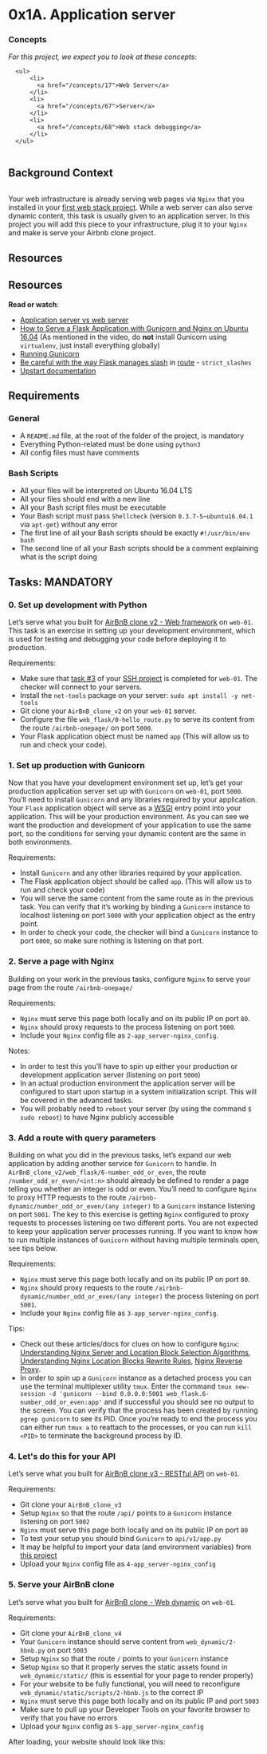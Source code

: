 <!DOCTYPE html>
<html lang="en">
  <head>
    <meta charset="utf-8">
    <h1 class="gap">0x1A. Application server</h1>
</head>
<body>
    <h3 class="panel-title">Concepts</h3>
    <p>
        <em>For this project, we expect you to look at these concepts:</em>
      </p>

      <ul>
          <li>
            <a href="/concepts/17">Web Server</a>
          </li>
          <li>
            <a href="/concepts/67">Server</a>
          </li>
          <li>
            <a href="/concepts/68">Web stack debugging</a>
          </li>
      </ul>
<p><img src="https://s3.amazonaws.com/alx-intranet.hbtn.io/uploads/medias/2018/9/c7d1ed0a2e10d1b4e9b3.jpg?X-Amz-Algorithm=AWS4-HMAC-SHA256&X-Amz-Credential=AKIARDDGGGOUSBVO6H7D%2F20231116%2Fus-east-1%2Fs3%2Faws4_request&X-Amz-Date=20231116T091725Z&X-Amz-Expires=86400&X-Amz-SignedHeaders=host&X-Amz-Signature=11638b4ce58af129aa28565a79032af1831dcf873a07d2e0c14fd1584c4bcc2a" alt="" loading='lazy' style="" /></p>

<h2>Background Context</h2>

<p><a href="https://youtu.be/pSrKT7m4Ego" target="_blank"><img src="https://s3.amazonaws.com/alx-intranet.hbtn.io/uploads/medias/2019/6/2ea1058f813d42c61f48.png?X-Amz-Algorithm=AWS4-HMAC-SHA256&X-Amz-Credential=AKIARDDGGGOUSBVO6H7D%2F20231116%2Fus-east-1%2Fs3%2Faws4_request&X-Amz-Date=20231116T091725Z&X-Amz-Expires=86400&X-Amz-SignedHeaders=host&X-Amz-Signature=e59209c65111ab6ad581b5ec67623a97d17a18a6775fc5853918ff98287a8a17" alt="" loading='lazy' style="" /></a></p>

<p>Your web infrastructure is already serving web pages via <code>Nginx</code> that you installed in your <a href="/rltoken/95oRNZ-zRGwLxtWECJqsWA" title="first web stack project" target="_blank">first web stack project</a>. While a web server can also serve dynamic content, this task is usually given to an application server. In this project you will add this piece to your infrastructure, plug it to your <code>Nginx</code> and make is serve your Airbnb clone project.</p>

<h2>Resources</h2>
    
<h2>Resources</h2>

<p><strong>Read or watch</strong>:</p>

<ul>
<li><a href="/rltoken/B9fOBzIxX_t1289WAuRzJw" title="Application server vs web server" target="_blank">Application server vs web server</a> </li>
<li><a href="/rltoken/kpG6RwmwRJHzRmGUM_ERcA" title="How to Serve a Flask Application with Gunicorn and Nginx on Ubuntu 16.04" target="_blank">How to Serve a Flask Application with Gunicorn and Nginx on Ubuntu 16.04</a> (As mentioned in the video, do <strong>not</strong> install Gunicorn using <code>virtualenv</code>, just install everything globally)</li>
<li><a href="/rltoken/2LF1j7xKJGYaUtD1HKgUeQ" title="Running Gunicorn" target="_blank">Running Gunicorn</a> </li>
<li><a href="/rltoken/lEg0zpkkDcLtdl3VD4ACRQ" title="Be careful with the way Flask manages slash" target="_blank">Be careful with the way Flask manages slash</a> in <a href="/rltoken/Zn8fYk-U9YRm7Z5Coqqb0g" title="route" target="_blank">route</a>  - <code>strict_slashes</code></li>
<li><a href="/rltoken/cldrneY3Qr7LlDysygzRHw" title="Upstart documentation" target="_blank">Upstart documentation</a> </li>
</ul>

<h2>Requirements</h2>

<h3>General</h3>

<ul>
<li>A <code>README.md</code> file, at the root of the folder of the project, is mandatory</li>
<li>Everything Python-related must be done using <code>python3</code></li>
<li>All config files must have comments</li>
</ul>

<h3>Bash Scripts</h3>
<ul>
<li>All your files will be interpreted on Ubuntu 16.04 LTS</li>
<li>All your files should end with a new line</li>
<li>All your Bash script files must be executable</li>
<li>Your Bash script must pass <code>Shellcheck</code> (version <code>0.3.7-5~ubuntu16.04.1</code> via <code>apt-get</code>) without any error</li>
<li>The first line of all your Bash scripts should be exactly <code>#!/usr/bin/env bash</code></li>
<li>The second line of all your Bash scripts should be a comment explaining what is the script doing</li>
</ul>

<h2 class="gap">Tasks: MANDATORY</h2>
<h3 class="panel-title">
      0. Set up development with Python
</h3>

<p>Let&rsquo;s serve what you built for <a href="/rltoken/uEAW4JG-DyhtSjYNP9o1mQ" title="AirBnB clone v2 - Web framework" target="_blank">AirBnB clone v2 - Web framework</a> on <code>web-01</code>. This task is an exercise in setting up your development environment, which is used for testing and debugging your code before deploying it to production.</p>

<p>Requirements:</p>

<ul>
<li>Make sure that <a href="/rltoken/ecvps9dI2mv1QUu3dn99mA" title="task #3" target="_blank">task #3</a> of your <a href="/rltoken/7-lshY-qe4ZxKabnC7pY4Q" title="SSH project" target="_blank">SSH project</a> is completed for <code>web-01</code>.  The checker will connect to your servers.</li>
<li>Install the <code>net-tools</code> package on your server: <code>sudo apt install -y net-tools</code></li>
<li>Git clone your <code>AirBnB_clone_v2</code> on your <code>web-01</code> server.</li>
<li>Configure the file <code>web_flask/0-hello_route.py</code> to serve its content from the route <code>/airbnb-onepage/</code> on port <code>5000</code>.</li>
<li>Your Flask application object must be named <code>app</code> (This will allow us to run and check your code).</li>
</ul>
<h3 class="panel-title">
      1. Set up production with Gunicorn
</h3>
 <p>Now that you have your development environment set up, let&rsquo;s get your production application server set up with <code>Gunicorn</code> on <code>web-01</code>, port <code>5000</code>. You&rsquo;ll need to install <code>Gunicorn</code> and any libraries required by your application. Your <code>Flask</code> application object will serve as a <a href="/rltoken/IaAZ7A8IYGkO9Ah9uwL39Q" title="WSGI" target="_blank">WSGI</a> entry point into your application. This will be your production environment. As you can see we want the production and development of your application to use the same port, so the conditions for serving your dynamic content are the same in both environments.</p>

<p>Requirements:</p>

<ul>
<li>Install <code>Gunicorn</code> and any other libraries required by your application.</li>
<li>The Flask application object should be called <code>app</code>. (This will allow us to run and check your code)</li>
<li>You will serve the same content from the same route as in the previous task. You can verify that it&rsquo;s working by binding a <code>Gunicorn</code> instance to localhost listening on port <code>5000</code> with your application object as the entry point.</li>
<li>In order to check your code, the checker will bind a <code>Gunicorn</code> instance to port <code>6000</code>, so make sure nothing is listening on that port.</li>
</ul>

<h3 class="panel-title">
      2. Serve a page with Nginx
    </h3>
 <p>Building on your work in the previous tasks, configure <code>Nginx</code> to serve your page from the route <code>/airbnb-onepage/</code></p>

<p>Requirements:</p>

<ul>
<li><code>Nginx</code> must serve this page both locally and on its public IP on port <code>80</code>.</li>
<li><code>Nginx</code> should proxy requests to the process listening on port <code>5000</code>.</li>
<li>Include your <code>Nginx</code> config file as <code>2-app_server-nginx_config</code>.</li>
</ul>

<p>Notes:</p>

<ul>
<li>In order to test this you&rsquo;ll have to spin up either your production or development application server (listening on port <code>5000</code>)</li>
<li>In an actual production environment the application server will be configured to start upon startup in a system initialization script. This will be covered in the advanced tasks.</li>
<li>You will probably need to <code>reboot</code> your server (by using the command <code>$ sudo reboot</code>) to have Nginx publicly accessible</li>
</ul>

<h3 class="panel-title">
      3. Add a route with query parameters
</h3>
<p>Building on what you did in the previous tasks, let&rsquo;s expand our web application by adding another service for <code>Gunicorn</code> to handle. In <code>AirBnB_clone_v2/web_flask/6-number_odd_or_even</code>, the route <code>/number_odd_or_even/&lt;int:n&gt;</code> should already be defined to render a page telling you whether an integer is odd or even. You&rsquo;ll need to configure <code>Nginx</code> to proxy HTTP requests to the route <code>/airbnb-dynamic/number_odd_or_even/(any integer)</code> to a <code>Gunicorn</code> instance listening on port <code>5001</code>. The key to this exercise is getting <code>Nginx</code> configured to proxy requests to processes listening on two different ports. You are not expected to keep your application server processes running. If you want to know how to run multiple instances of <code>Gunicorn</code> without having multiple terminals open, see tips below.</p>

<p>Requirements:</p>

<ul>
<li><code>Nginx</code> must serve this page both locally and on its public IP on port <code>80</code>.</li>
<li><code>Nginx</code> should proxy requests to the route <code>/airbnb-dynamic/number_odd_or_even/(any integer)</code> the process listening on port <code>5001</code>.</li>
<li>Include your <code>Nginx</code> config file as <code>3-app_server-nginx_config</code>.</li>
</ul>

<p>Tips:</p>

<ul>
<li>Check out these articles/docs for clues on how to configure <code>Nginx</code>: <a href="/rltoken/0xFZ6umndhIH19cSGFnexg" title="Understanding Nginx Server and Location Block Selection Algorithms" target="_blank">Understanding Nginx Server and Location Block Selection Algorithms</a>, <a href="/rltoken/ogjtMopkJjRSToliXzemGQ" title="Understanding Nginx Location Blocks Rewrite Rules" target="_blank">Understanding Nginx Location Blocks Rewrite Rules</a>, <a href="/rltoken/8O-01TMh2X22EmYNps0X-Q" title="Nginx Reverse Proxy" target="_blank">Nginx Reverse Proxy</a>.</li>
<li>In order to spin up a <code>Gunicorn</code> instance as a detached process you can use the terminal multiplexer utility <code>tmux</code>. Enter the command <code>tmux new-session -d &#39;gunicorn --bind 0.0.0.0:5001 web_flask.6-number_odd_or_even:app&#39;</code> and if successful you should see no output to the screen. You can verify that the process has been created by running <code>pgrep gunicorn</code> to see its PID. Once you&rsquo;re ready to end the process you can either run <code>tmux a</code> to reattach to the processes, or you can run <code>kill &lt;PID&gt;</code> to terminate the background process by ID.</li>
</ul>
 <h3 class="panel-title">
      4. Let&#39;s do this for your API
    </h3>

 <p>Let&rsquo;s serve what you built for <a href="/rltoken/QXJ9ryafcRfd_cARiugRiQ" title="AirBnB clone v3 - RESTful API" target="_blank">AirBnB clone v3 - RESTful API</a> on <code>web-01</code>.</p>

<p>Requirements:</p>

<ul>
<li>Git clone your <code>AirBnB_clone_v3</code></li>
<li>Setup <code>Nginx</code> so that the route <code>/api/</code> points to a <code>Gunicorn</code> instance listening on port <code>5002</code></li>
<li><code>Nginx</code> must serve this page both locally and on its public IP on port <code>80</code></li>
<li>To test your setup you should bind <code>Gunicorn</code> to <code>api/v1/app.py</code></li>
<li>It may be helpful to import your data (and environment variables) from <a href="/rltoken/ZSQFQJPNTKrRdXynG6PWEw" title="this project" target="_blank">this project</a></li>
<li>Upload your <code>Nginx</code> config file as <code>4-app_server-nginx_config</code></li>
</ul> <h3 class="panel-title">
      5. Serve your AirBnB clone
    </h3>
 <p>Let&rsquo;s serve what you built for <a href="/rltoken/RxqcMPx7OaDUPPtQfGJDUg" title="AirBnB clone - Web dynamic" target="_blank">AirBnB clone - Web dynamic</a> on <code>web-01</code>.</p>

<p>Requirements:</p>

<ul>
<li>Git clone your <code>AirBnB_clone_v4</code></li>
<li>Your <code>Gunicorn</code> instance should serve content from <code>web_dynamic/2-hbnb.py</code> on port <code>5003</code></li>
<li>Setup <code>Nginx</code> so that the route <code>/</code> points to your <code>Gunicorn</code> instance</li>
<li>Setup <code>Nginx</code> so that it properly serves the static assets found in <code>web_dynamic/static/</code> (this is essential for your page to render properly)</li>
<li>For your website to be fully functional, you will need to reconfigure <code>web_dynamic/static/scripts/2-hbnb.js</code> to the correct IP</li>
<li><code>Nginx</code> must serve this page both locally and on its public IP and port <code>5003</code></li>
<li>Make sure to pull up your Developer Tools on your favorite browser to verify that you have no errors</li>
<li>Upload your <code>Nginx</code> config  as <code>5-app_server-nginx_config</code></li>
</ul>

<p>After loading, your website should look like this:</p>

<p><img src="https://s3.amazonaws.com/alx-intranet.hbtn.io/uploads/medias/2020/9/7a8a7c33021b1b74f9cdc1fd8f855bdb1f8cd44e.png?X-Amz-Algorithm=AWS4-HMAC-SHA256&X-Amz-Credential=AKIARDDGGGOUSBVO6H7D%2F20231116%2Fus-east-1%2Fs3%2Faws4_request&X-Amz-Date=20231116T091726Z&X-Amz-Expires=86400&X-Amz-SignedHeaders=host&X-Amz-Signature=d5b6f1daf4bcba3700981afa51f0a77b2ff204b629273217b61d89901c01be3d" alt="" loading='lazy' style="" /></p>


